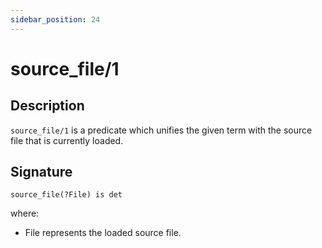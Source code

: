 ```yaml
---
sidebar_position: 24
---
```

[//]: # (This file is auto-generated. Please do not modify it yourself.)

# source_file/1

## Description

`source_file/1` is a predicate which unifies the given term with the source file that is currently loaded.

## Signature

```text
source_file(?File) is det
```

where:

- File represents the loaded source file.
